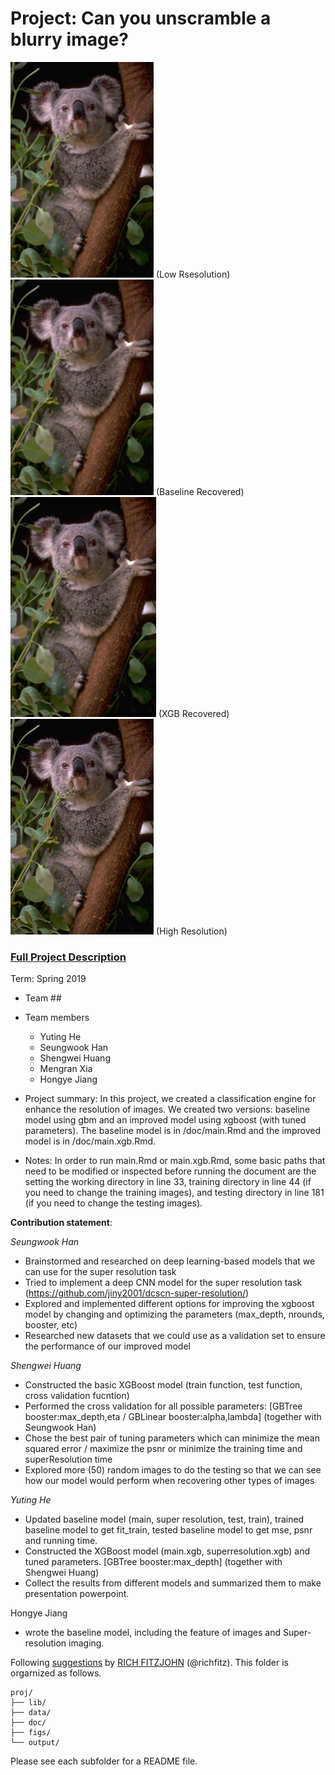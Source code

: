 # Project: Can you unscramble a blurry image? 
![image](figs/Picture1.png)   (Low Rsesolution) ![image](figs/Picture2.png) (Baseline Recovered)
![image](figs/Picture3.png)   (XGB Recovered)   ![image](figs/Picture4.png)   (High Resolution)            

### [Full Project Description](doc/project3_desc.md)

Term: Spring 2019

+ Team ##
+ Team members
	+ Yuting He
	+ Seungwook Han
	+ Shengwei Huang
	+ Mengran Xia
	+ Hongye Jiang

+ Project summary: In this project, we created a classification engine for enhance the resolution of images. We created two versions: baseline model using gbm and an improved model using xgboost (with tuned parameters). The baseline model is in /doc/main.Rmd and the improved model is in /doc/main.xgb.Rmd. 

+ Notes: In order to run main.Rmd or main.xgb.Rmd, some basic paths that need to be modified or inspected before running the document are the setting the working directory in line 33, training directory in line 44 (if you need to change the training images), and testing directory in line 181 (if you need to change the testing images).
	
**Contribution statement**:

*Seungwook Han*
* Brainstormed and researched on deep learning-based models that we can use for the super resolution task
* Tried to implement a deep CNN model for the super resolution task (https://github.com/jiny2001/dcscn-super-resolution/)
* Explored and implemented different options for improving the xgboost model by changing and optimizing the parameters (max_depth, nrounds, booster, etc)
* Researched new datasets that we could use as a validation set to ensure the performance of our improved model

*Shengwei Huang*
* Constructed the basic XGBoost model (train function, test function, cross validation fucntion)
* Performed the cross validation for all possible parameters: [GBTree booster:max_depth,eta / GBLinear booster:alpha,lambda] (together with Seungwook Han)
* Chose the best pair of tuning parameters which can minimize the mean squared error / maximize the psnr or minimize the training time and superResolution time
* Explored more (50) random images to do the testing so that we can see how our model would perform when recovering other types of images

*Yuting He*
* Updated baseline model (main, super resolution, test, train), trained baseline model to get fit_train, tested baseline model to get mse, psnr and running time.
* Constructed the XGBoost model (main.xgb, superresolution.xgb) and tuned parameters. [GBTree booster:max_depth] (together with Shengwei Huang)
* Collect the results from different models and summarized them to make presentation powerpoint.

Hongye Jiang 
* wrote the baseline model, including the feature of images and Super-resolution imaging.

Following [suggestions](http://nicercode.github.io/blog/2013-04-05-projects/) by [RICH FITZJOHN](http://nicercode.github.io/about/#Team) (@richfitz). This folder is orgarnized as follows.

```
proj/
├── lib/
├── data/
├── doc/
├── figs/
└── output/
```

Please see each subfolder for a README file.
